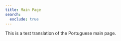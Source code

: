 ```yaml
---
title: Main Page
search:
  exclude: true
---
```


This is a test translation of the Portuguese main page.

